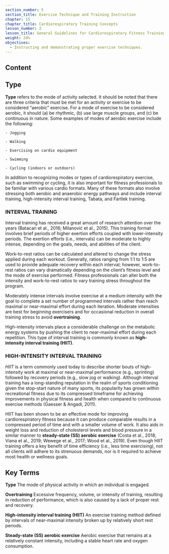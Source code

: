 ```yaml
---
section_number: 5
section_title: Exercise Technique and Training Instruction
chapter: 15
chapter_title: Cardiorespiratory Training Concepts
lesson_number: 2
lesson_title: General Guidelines for Cardiorespiratory Fitness Training
weight: 24%
objectives:
  - Instructing and demonstrating proper exercise techniques.
---
```


## Content
## Type

**Type** refers to the mode of activity selected. It should be noted that there are three criteria that must be met for an activity or exercise to be considered “aerobic” exercise. For a mode of exercise to be considered aerobic, it should (a) be rhythmic, (b) use large muscle groups, and (c) be continuous in nature. Some examples of modes of aerobic exercise include the following:

	- Jogging

	- Walking

	- Exercising on cardio equipment

	- Swimming

	- Cycling (indoors or outdoors)

In addition to recognizing modes or types of cardiorespiratory exercise, such as swimming or cycling, it is also important for fitness professionals to be familiar with various cardio formats. Many of these formats also involve stressing both aerobic and anaerobic energy pathways and include interval training, high-intensity interval training, Tabata, and Fartlek training.

### INTERVAL TRAINING

Interval training has received a great amount of research attention over the years (Batacan et al., 2016; Milanović et al., 2015). This training format involves brief periods of higher exertion efforts coupled with lower-intensity periods. The exertion efforts (i.e., intervals) can be moderate to highly intense, depending on the goals, needs, and abilities of the client.

Work-to-rest ratios can be calculated and altered to change the stress applied during each workout. Generally, ratios ranging from 1:1 to 1:5 are used to provide adequate recovery within each interval; however, work-to-rest ratios can vary dramatically depending on the client’s fitness level and the mode of exercise performed. Fitness professionals can alter both the intensity and work-to-rest ratios to vary training stress throughout the program.

Moderately intense intervals involve exercise at a medium intensity with the goal to complete a set number of programmed intervals rather than reach maximal or near-maximal effort during each iteration. Moderate intensities are best for beginning exercisers and for occasional reduction in overall training stress to avoid **overtraining**.

High-intensity intervals place a considerable challenge on the metabolic energy systems by pushing the client to near-maximal effort during each repetition. This type of interval training is commonly known as **high-intensity interval training (HIIT)**.

### HIGH-INTENSITY INTERVAL TRAINING

*HIIT* is a term commonly used today to describe shorter bouts of high-intensity work at maximal or near-maximal performance (e.g., sprinting) followed by recovery periods (e.g., slow jog or walking). Although interval training has a long-standing reputation in the realm of sports conditioning given the stop-start nature of many sports, its popularity has grown within recreational fitness due to its compressed timeframe for achieving improvements in physical fitness and health when compared to continuous exercise methods (Gaesser & Angadi, 2011).

HIIT has been shown to be an effective mode for improving cardiorespiratory fitness because it can produce comparable results in a compressed period of time and with a smaller volume of work. It also aids in weight loss and reduction of cholesterol levels and blood pressure in a similar manner to **steady-state (SS) aerobic exercise** (Costa et al., 2018; Viana et al., 2019; Wewege et al., 2017; Wood et al., 2019). Even though HIIT training offers a key benefit of time efficiency (i.e., less time exercising), not all clients will adhere to its strenuous demands, nor is it required to achieve most health or wellness goals.

## Key Terms

**Type**
The mode of physical activity in which an individual is engaged.

**Overtraining**
Excessive frequency, volume, or intensity of training, resulting in reduction of performance, which is also caused by a lack of proper rest and recovery.

**High-intensity interval training (HIIT)**
An exercise training method defined by intervals of near-maximal intensity broken up by relatively short rest periods.

**Steady-state (SS) aerobic exercise**
Aerobic exercise that remains at a relatively constant intensity, including a stable heart rate and oxygen consumption.